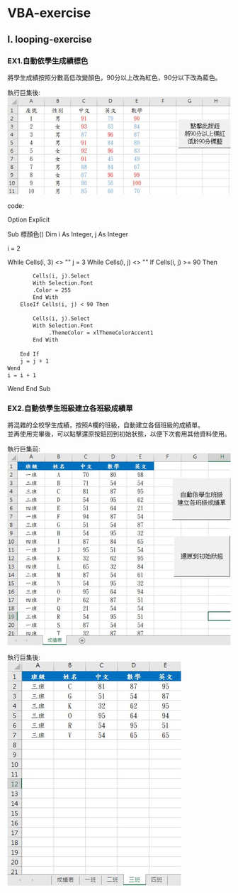 # VBA-exercise
## I. looping-exercise
### EX1.自動依學生成績標色
將學生成績按照分數高低改變顏色，90分以上改為紅色，90分以下改為藍色。   
  
執行巨集後:  
![image](looping-pictures/自動依學生成績標色(標色後).jpg)  
  
code:  
  
Option Explicit

Sub 標顏色() Dim i As Integer, j As Integer

i = 2

While Cells(i, 3) <> ""
    j = 3
    While Cells(i, j) <> ""
        If Cells(i, j) >= 90 Then
        
            Cells(i, j).Select
            With Selection.Font
            .Color = 255
            End With
        ElseIf Cells(i, j) < 90 Then
        
            Cells(i, j).Select
            With Selection.Font
                 .ThemeColor = xlThemeColorAccent1
            End With
        
        End If
        j = j + 1
    Wend
    i = i + 1
Wend
End Sub
  
  
### EX2.自動依學生班級建立各班級成績單
將混雜的全校學生成績，按照A欄的班級，自動建立各個班級的成績單。  
並再使用完畢後，可以點擊還原按鈕回到初始狀態，以便下次套用其他資料使用。   
  
執行巨集前:  
![image](looping-pictures/自動依學生班級建立各班級成績單(巨集前).jpg)    
  
執行巨集後:  
![image](looping-pictures/自動依學生班級建立各班級成績單(巨集後).jpg)
